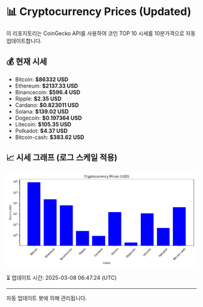 
# 📊 Cryptocurrency Prices (Updated)

이 리포지토리는 CoinGecko API를 사용하여 코인 TOP 10 시세를 10분가격으로 자동 업데이트합니다.

## 💰 현재 시세
- Bitcoin: **$86332 USD**
- Ethereum: **$2137.33 USD**
- Binancecoin: **$596.4 USD**
- Ripple: **$2.35 USD**
- Cardano: **$0.823011 USD**
- Solana: **$139.02 USD**
- Dogecoin: **$0.197364 USD**
- Litecoin: **$105.35 USD**
- Polkadot: **$4.37 USD**
- Bitcoin-cash: **$383.62 USD**

## 📈 시세 그래프 (로그 스케일 적용)
![Crypto Prices](crypto_prices.png)

⏳ 업데이트 시간: 2025-03-08 06:47:24 (UTC)

---
자동 업데이트 봇에 의해 관리됩니다.

